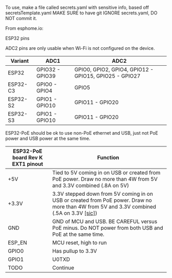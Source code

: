To use, make a file called secrets.yaml with sensitive info, based off secretsTemplate.yaml
MAKE SURE to have git IGNORE secrets.yaml, DO NOT commit it.


From esphome.io:

ESP32 pins

ADC2 pins are only usable when Wi-Fi is not configured on the device.

|Variant | ADC1 | ADC2|
|-|-|-|
|ESP32 | GPIO32 - GPIO39 | GPIO0, GPIO2, GPIO4, GPIO12 - GPIO15, GPIO25 - GPIO27 |
|ESP32-C3 | GPIO0 - GPIO4| GPIO5 |
|ESP32-S2 | GPIO1 - GPIO10 | GPIO11 - GPIO20 |
|ESP32-S3 | GPIO1 - GPIO10 | GPIO11 - GPIO20 |

ESP32-PoE should be ok to use non-PoE ethernet and USB, just not PoE power and USB power at the same time.

|ESP32-PoE board Rev K EXT1 pinout|Function|
|-|-|
|+5V|Tied to 5V coming in on USB or created from PoE power. Draw no more than 4W from 5V and 3.3V combined (.8A on 5V)
|+3.3V|3.3V stepped down from 5V coming in on USB or created from PoE power. Draw no more than 4W from 5V and 3.3V combined (.5A on 3.3V [[sic]](https://www.olimex.com/Products/IoT/ESP32/ESP32-POE/resources/ESP32-POE-GPIO.png))
|GND|GND of MCU and USB. BE CAREFUL versus PoE minus. Do NOT power from both USB and PoE at the same time.
|ESP_EN|MCU reset, high to run
|GPIO0|Has pullup to 3.3V
|GPIO1|U0TXD|Has pullup
|TODO|Continue
